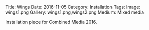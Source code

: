 Title: Wings
Date: 2016-11-05
Category: Installation
Tags:
Image: wings1.png
Gallery: wings1.png,wings2.png
Medium: Mixed media

Installation piece for Combined Media 2016.